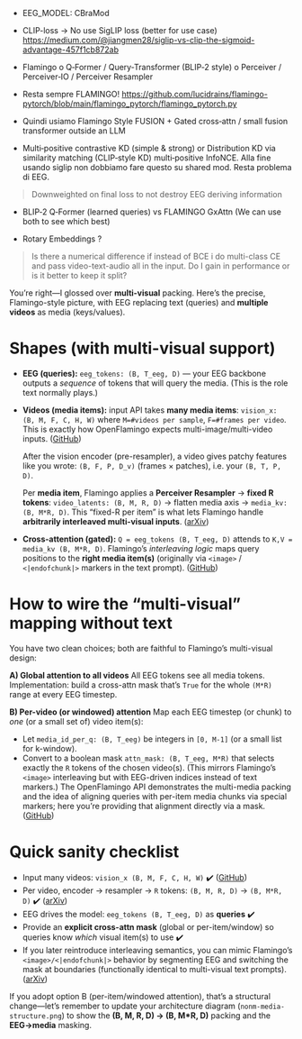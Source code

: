 - EEG_MODEL: CBraMod
- CLIP-loss -> No use SigLIP loss (better for use case)
  https://medium.com/@jiangmen28/siglip-vs-clip-the-sigmoid-advantage-457f1cb872ab

- Flamingo o Q‑Former / Query-Transformer (BLIP‑2 style) o Perceiver / Perceiver‑IO / Perceiver Resampler
- Resta sempre FLAMINGO! https://github.com/lucidrains/flamingo-pytorch/blob/main/flamingo_pytorch/flamingo_pytorch.py
- Quindi usiamo Flamingo Style FUSION + Gated cross‑attn / small fusion transformer outside an LLM

- Multi‑positive contrastive KD (simple & strong) or Distribution KD via similarity matching (CLIP‑style KD)
  multi‑positive InfoNCE. Alla fine usando siglip non dobbiamo fare questo su shared mod. Resta problema di EEG. 
> Downweighted on final loss to not destroy EEG deriving information

- BLIP‑2 Q‑Former (learned queries) vs FLAMINGO GxAttn (We can use both to see which best)

- Rotary Embeddings ?

> Is there a numerical difference if instead of BCE i do multi-class CE and pass video-text-audio all in the input.
> Do I gain in performance or is it better to keep it split? 


You’re right—I glossed over **multi-visual** packing. Here’s the precise, Flamingo-style picture, with EEG replacing text (queries) and **multiple videos** as media (keys/values).

# Shapes (with multi-visual support)

* **EEG (queries):**
  `eeg_tokens: (B, T_eeg, D)` — your EEG backbone outputs a *sequence* of tokens that will query the media. (This is the role text normally plays.)

* **Videos (media items):** input API takes **many media items**:
  `vision_x: (B, M, F, C, H, W)` where `M=#videos per sample`, `F=#frames per video`. This is exactly how OpenFlamingo expects multi-image/multi-video inputs. ([GitHub][1])

  After the vision encoder (pre-resampler), a video gives patchy features like you wrote:
  `(B, F, P, D_v)` (frames × patches), i.e. your `(B, T, P, D)`.

  Per **media item**, Flamingo applies a **Perceiver Resampler** → **fixed R tokens**:
  `video_latents: (B, M, R, D)` → flatten media axis →
  `media_kv: (B, M*R, D)`. This “fixed-R per item” is what lets Flamingo handle **arbitrarily interleaved multi-visual inputs**. ([arXiv][2])

* **Cross-attention (gated):**
  `Q = eeg_tokens (B, T_eeg, D)` attends to `K,V = media_kv (B, M*R, D)`. Flamingo’s *interleaving logic* maps query positions to the **right media item(s)** (originally via `<image>` / `<|endofchunk|>` markers in the text prompt). ([GitHub][1])

# How to wire the “multi-visual” mapping without text

You have two clean choices; both are faithful to Flamingo’s multi-visual design:

**A) Global attention to all videos**
All EEG tokens see all media tokens. Implementation: build a cross-attn mask that’s `True` for the whole `(M*R)` range at every EEG timestep.

**B) Per-video (or windowed) attention**
Map each EEG timestep (or chunk) to *one* (or a small set of) video item(s):

* Let `media_id_per_q: (B, T_eeg)` be integers in `[0, M-1]` (or a small list for k-window).
* Convert to a boolean mask `attn_mask: (B, T_eeg, M*R)` that selects exactly the `R` tokens of the chosen video(s). (This mirrors Flamingo’s `<image>` interleaving but with EEG-driven indices instead of text markers.) The OpenFlamingo API demonstrates the multi-media packing and the idea of aligning queries with per-item media chunks via special markers; here you’re providing that alignment directly via a mask. ([GitHub][1])

# Quick sanity checklist

* Input many videos: `vision_x (B, M, F, C, H, W)` ✔️ ([GitHub][1])
* Per video, encoder → resampler → `R` tokens: `(B, M, R, D)` → `(B, M*R, D)` ✔️ ([arXiv][2])
* EEG drives the model: `eeg_tokens (B, T_eeg, D)` as **queries** ✔️
* Provide an **explicit cross-attn mask** (global or per-item/window) so queries know *which* visual item(s) to use ✔️
* If you later reintroduce interleaving semantics, you can mimic Flamingo’s `<image>/<|endofchunk|>` behavior by segmenting EEG and switching the mask at boundaries (functionally identical to multi-visual text prompts). ([arXiv][2])

If you adopt option B (per-item/windowed attention), that’s a structural change—let’s remember to update your architecture diagram (`nonm-media-structure.png`) to show the **(B, M, R, D) → (B, M\*R, D)** packing and the **EEG→media** masking.

[1]: https://github.com/mlfoundations/open_flamingo "GitHub - mlfoundations/open_flamingo: An open-source framework for training large multimodal models."
[2]: https://arxiv.org/abs/2204.14198?utm_source=chatgpt.com "Flamingo: a Visual Language Model for Few-Shot Learning"
 
 

